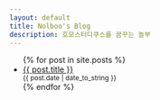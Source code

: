 ```yaml
---
layout: default
title: Nolboo's Blog
description: 호모스터디쿠스를 꿈꾸는 놀부
---
```


<ul>
  {% for post in site.posts %}
    <li>
      <a href="{{ post.url }}">{{ post.title }}</a>
      <div><small>{{ post.date | date_to_string }}</small></div>
    </li>
  {% endfor %}
</ul>